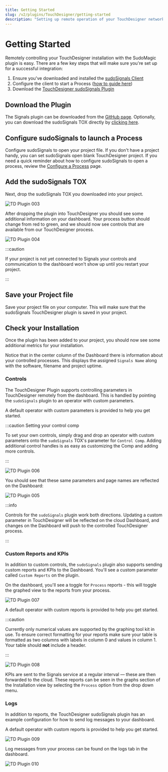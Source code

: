 ```yaml
---
title: Getting Started
slug: /v2/plugins/TouchDesigner/getting-started
description: "Setting up remote operation of your TouchDesigner network with the sudoSignals plugin"
---
```


# Getting Started

Remotely controlling your TouchDesigner installation with the SudoMagic plugin is easy. There are a few key steps that will make sure you're set up for a successful integration:
1. Ensure you've downloaded and installed the [sudoSignals Client]
2. Configure the client to start a Process ([how to guide here](/v2/getting-started/client-configuration/configure-a-process))
3. Download the [TouchDesigner sudoSignals Plugin]

## Download the Plugin

The Signals plugin can be downloaded from the [GitHub page](https://github.com/SudoMagicCode/sudoSignals_tdClient_releases/releases). Optionally, you can download the sudoSignals TOX directly by [clicking here](https://github.com/SudoMagicCode/sudoSignals_tdClient_releases//releases/latest/download/SudoSignals.tox).

## Configure sudoSignals to launch a Process

Configure sudoSignals to open your project file. If you don't have a project handy, you can set sudoSignals open blank TouchDesigner project. If you need a quick reminder about how to configure sudoSignals to open a process, review the [Configure a Process](/v2/getting-started/client-configuration/configure-a-process) page.

## Add the sudoSignals TOX

Next, drop the sudoSignals TOX you downloaded into your project.

![TD Plugin 003](/img/td-remote-setup/v2-remote-setup-003.png)

After dropping the plugin into TouchDesigner you should see some additional information on your dashboard. Your process button should change from red to green, and we should now see controls that are available from our TouchDesigner process.

![TD Plugin 004](/img/td-remote-setup/v2-remote-setup-004.png)

:::caution

If your project is not yet connected to Signals your controls and communication to the dashboard won't show up until you restart your project.

:::

## Save your Project file

Save your project file on your computer. This will make sure that the sudoSignals TouchDesigner plugin is saved in your project.

## Check your Installation

Once the plugin has been added to your project, you should now see some additional metrics for your installation. 

Notice that in the center column of the Dashboard there is information about your controlled processes. This displays the assigned `Signals Name` along with the software, filename and project uptime.

### Controls
The TouchDesigner Plugin supports controlling parameters in TouchDesigner remotely from the dashboard. This is handled by pointing the `sudoSignals` plugin to an operator with custom parameters. 

A default operator with custom parameters is provided to help you get started.

:::caution Setting your control comp

To set your own controls, simply drag and drop an operator with custom parameters onto the `sudoSignals` TOX's parameter for `Control Comp`. Adding additional control handles is as easy as customizing the Comp and adding more controls.

:::

![TD Plugin 006](/img/td-remote-setup/v2-remote-setup-006.png)

You should see that these same parameters and page names are reflected on the Dashboard:

![TD Plugin 005](/img/td-remote-setup/v2-remote-setup-005.png)


:::info

Controls for the `sudoSignals` plugin work both directions. Updating a custom parameter in TouchDesigner will be reflected on the cloud Dashboard, and changes on the Dashboard will push to the controlled TouchDesigner process. 

:::

### Custom Reports and KPIs

In addition to custom controls, the `sudoSignals` plugin also supports sending custom reports and KPIs to the Dashboard. You'll see a custom parameter called `Custom Reports` on the plugin.

On the dashboard, you'll see a toggle for `Process` reports - this will toggle the graphed view to the reports from your process.

![TD Plugin 007](/img/td-remote-setup/v2-remote-setup-007.png)

A default operator with custom reports is provided to help you get started.

:::caution

Currently only numerical values are supported by the graphing tool kit in use. To ensure correct formatting for your reports make sure your table is formatted as two columns with labels in column 0 and values in column 1. Your table should **not** include a header.

:::

![TD Plugin 008](/img/td-remote-setup/v2-remote-setup-008.png)

KPIs are sent to the Signals service at a regular interval — these are then forwarded to the cloud. These reports can be seen in the graphs section of the Installation view by selecting the `Process` option from the drop down menu.

### Logs

In addition to reports, the TouchDesigner sudoSignals plugin has an example configuration for how to send log messages to your dashboard. 

A default operator with custom reports is provided to help you get started.

![TD Plugin 009](/img/td-remote-setup/v2-remote-setup-009.png)

Log messages from your process can be found on the logs tab in the dashboard.

![TD Plugin 010](/img/td-remote-setup/v2-remote-setup-010.png)

<!-- links -->
[sudoSignals Client]: v2-dashboard.sudosignals.com/installer/sudoSignals_Installer.exe
[TouchDesigner sudoSignals Plugin]: https://github.com/SudoMagicCode/sudoSignals_tdClient_releases//releases/latest/download/SudoSignals.tox